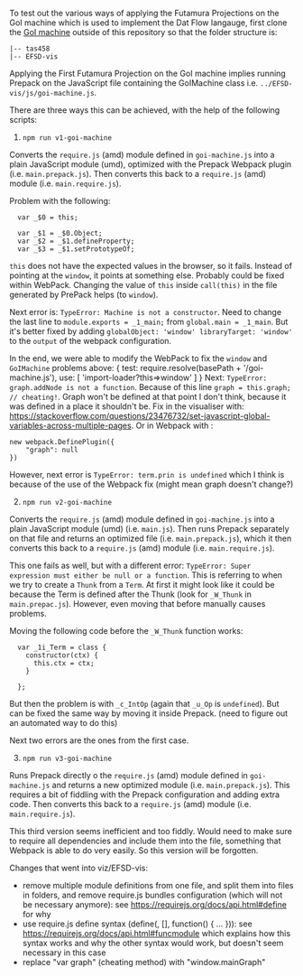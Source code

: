 To test out the various ways of applying the Futamura Projections on the GoI machine which is used to implement the Dat Flow langauge, first clone the [GoI machine](https://github.com/anonymousgithubaccount/EFSD-vis) outside of this repository so that the folder structure is:
```
|-- tas458
|-- EFSD-vis
```

Applying the First Futamura Projection on the GoI machine implies running Prepack on the JavaScript file containing the GoIMachine class i.e. `../EFSD-vis/js/goi-machine.js`. 

There are three ways this can be achieved, with the help of the following scripts:
1. `npm run v1-goi-machine`

Converts the `require.js` (amd) module defined in `goi-machine.js` into a plain JavaScript module (umd), optimized with the Prepack Webpack plugin (i.e. `main.prepack.js`). Then converts this back to a `require.js` (amd) module (i.e. `main.require.js`).

Problem with the following:
```
  var _$0 = this;

  var _$1 = _$0.Object;
  var _$2 = _$1.defineProperty;
  var _$3 = _$1.setPrototypeOf;
```

`this` does not have the expected values in the browser, so it fails. Instead of pointing at the `window`, it points at something else. Probably could be fixed within WebPack. Changing the value of `this` inside `call(this)` in the file generated by PrePack helps (to `window`).

Next error is: `TypeError: Machine is not a constructor`. Need to change the last line to `module.exports = _1_main;` from `global.main = _1_main`. But it's better fixed by adding `globalObject: 'window' libraryTarget: 'window'` to the `output` of the webpack configuration.

In the end, we were able to modify the WebPack to fix the `window` and `GoIMachine` problems above:
{
    test: require.resolve(basePath + '/goi-machine.js'),
    use: [
        'import-loader?this=>window'
    ]
}
Next: `TypeError: graph.addNode is not a function`. Because of this line `graph = this.graph; // cheating!`. Graph won't be defined at that point I don't think, because it was defined in a place it shouldn't be. Fix in the visualiser with: https://stackoverflow.com/questions/23476732/set-javascript-global-variables-across-multiple-pages. Or in Webpack with :
```
new webpack.DefinePlugin({
    "graph": null
})
```

However, next error is `TypeError: term.prin is undefined` which I think is because of the use of the Webpack fix (might mean graph doesn't change?)

2. `npm run v2-goi-machine`

Converts the `require.js` (amd) module defined in `goi-machine.js` into a plain JavaScript module (umd) (i.e. `main.js`). Then runs Prepack separately on that file and returns an optimized file (i.e. `main.prepack.js`), which it then converts this back to a `require.js` (amd) module (i.e. `main.require.js`).

This one fails as well, but with a different error: `TypeError: Super expression must either be null or a function`. This is referring to when we try to create a `Thunk` from a `Term`. At first it might look like it could be because the Term is defined after the Thunk (look for `_W_Thunk` in `main.prepac.js`). However, even moving that before manually causes problems.

Moving the following code before the `_W_Thunk` function works:
```
  var _1i_Term = class {
    constructor(ctx) {
      this.ctx = ctx;
    }

  };
```
But then the problem is with `_c_IntOp` (again that `_u_Op` is `undefined`). But can be fixed the same way by moving it inside Prepack. (need to figure out an automated way to do this)

Next two errors are the ones from the first case.

3. `npm run v3-goi-machine`

Runs Prepack directly o the `require.js` (amd) module defined in `goi-machine.js` and returns a new optimized module (i.e. `main.prepack.js`). This requires a bit of fiddling with the Prepack configuration and adding extra code. Then converts this back to a `require.js` (amd) module (i.e. `main.require.js`).

This third version seems inefficient and too fiddly. Would need to make sure to require all dependencies and include them into the file, something that Webpack is able to do very easily. So this version will be forgotten.

Changes that went into viz/EFSD-vis:
- remove multiple module definitions from one file, and split them into files in folders, and remove require.js bundles configuration (which will not be necessary anymore): see https://requirejs.org/docs/api.html#define for why
- use require.js define syntax (define(<name>, [<deps>], function(<deps class names>) { ... })): see https://requirejs.org/docs/api.html#funcmodule which explains how this syntax works and why the other syntax would work, but doesn't seem necessary in this case
- replace "var graph" (cheating method) with "window.mainGraph"